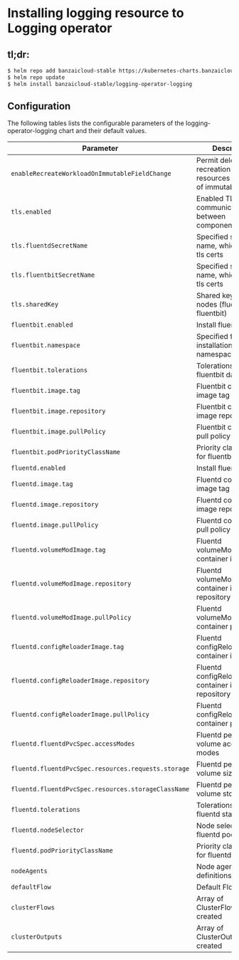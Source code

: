 # Installing logging resource to Logging operator

## tl;dr:

```bash
$ helm repo add banzaicloud-stable https://kubernetes-charts.banzaicloud.com
$ helm repo update
$ helm install banzaicloud-stable/logging-operator-logging
```

## Configuration

The following tables lists the configurable parameters of the logging-operator-logging chart and their default values.

| Parameter                                           | Description                                                              | Default                                                   |
| --------------------------------------------------- | ------------------------------------------------------                   |-----------------------------------------------------------|
| `enableRecreateWorkloadOnImmutableFieldChange`      | Permit deletion and recreation of resources on update of immutable field | false                                                     |
| `tls.enabled`                                       | Enabled TLS communication between components                             | true                                                      |
| `tls.fluentdSecretName`                             | Specified secret name, which contain tls certs                           | This will overwrite automatic Helm certificate generation. |
| `tls.fluentbitSecretName`                           | Specified secret name, which contain tls certs                           | This will overwrite automatic Helm certificate generation. |
| `tls.sharedKey`                                     | Shared key between nodes (fluentd-fluentbit)                             | [autogenerated]                                           |
| `fluentbit.enabled`                                 | Install fluent-bit                                                       | true                                                      |
| `fluentbit.namespace`                               | Specified fluentbit installation namespace                               | same as operator namespace                                |
| `fluentbit.tolerations`                             | Tolerations for fluentbit daemonset                                      | none                                                      |
| `fluentbit.image.tag`                               | Fluentbit container image tag                                            | `1.8.9`                                                   |
| `fluentbit.image.repository`                        | Fluentbit container image repository                                     | `fluent/fluent-bit`                                       |
| `fluentbit.image.pullPolicy`                        | Fluentbit container pull policy                                          | `IfNotPresent`                                            |
| `fluentbit.podPriorityClassName`                    | Priority class name for fluentbit pods                                   | none                                                      |
| `fluentd.enabled`                                   | Install fluentd                                                          | true                                                      |
| `fluentd.image.tag`                                 | Fluentd container image tag                                              | `v1.14.4-alpine-1`                                        |
| `fluentd.image.repository`                          | Fluentd container image repository                                       | `ghcr.io/banzaicloud/fluentd`                             |
| `fluentd.image.pullPolicy`                          | Fluentd container pull policy                                            | `IfNotPresent`                                            |
| `fluentd.volumeModImage.tag`                        | Fluentd volumeModImage container image tag                               | `latest`                                                  |
| `fluentd.volumeModImage.repository`                 | Fluentd volumeModImage container image repository                        | `busybox`                                                 |
| `fluentd.volumeModImage.pullPolicy`                 | Fluentd volumeModImage container pull policy                             | `IfNotPresent`                                            |
| `fluentd.configReloaderImage.tag`                   | Fluentd configReloaderImage container image tag                          | `v0.2.2`                                                  |
| `fluentd.configReloaderImage.repository`            | Fluentd configReloaderImage container image repository                   | `jimmidyson/configmap-reload`                             |
| `fluentd.configReloaderImage.pullPolicy`            | Fluentd configReloaderImage container pull policy                        | `IfNotPresent`                                            |
| `fluentd.fluentdPvcSpec.accessModes`                | Fluentd persistence volume access modes                                  | `[ReadWriteOnce]`                                         |
| `fluentd.fluentdPvcSpec.resources.requests.storage` | Fluentd persistence volume size                                          | `21Gi`                                                    |
| `fluentd.fluentdPvcSpec.resources.storageClassName` | Fluentd persistence volume storageclass                                  | `""`                                                      |
| `fluentd.tolerations`                               | Tolerations for fluentd statefulset                                      | none                                                      |
| `fluentd.nodeSelector`                              | Node selector for fluentd pods                                           | none                                                      |
| `fluentd.podPriorityClassName`                      | Priority class name for fluentd pods                                     | none                                                      |
| `nodeAgents`             | Node agents definitions                                     | {}}                                                       |
| `defaultFlow`                                       | Default Flow                                                             | {}                                                        |
| `clusterFlows`                                      | Array of ClusterFlows to be created                                      | []                                                        |
| `clusterOutputs`                                    | Array of ClusterOutputs to be created                                    | []                                                        |
